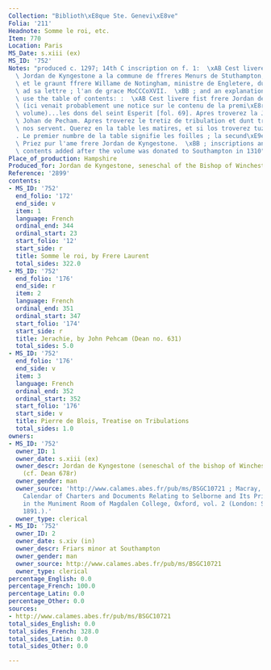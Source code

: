 ```yaml
---
Collection: "Biblioth\xE8que Ste. Genevi\xE8ve"
Folia: '211'
Headnote: Somme le roi, etc.
Item: 770
Location: Paris
MS_Date: s.xiii (ex)
MS_ID: '752'
Notes: "produced c. 1297; 14th C inscription on f. 1:  \xAB Cest livere resingna ffrere\
  \ Jordan de Kyngestone a la commune de ffreres Menurs de Stuthampton, par la volent\xE9\
  \ et le graunt ffrere Willame de Notingham, ministre de Engletere, dunt la commune\
  \ ad sa lettre ; l'an de grace MoCCCoXVII.  \xBB ; and an explanation of how to\
  \ use the table of contents: :  \xAB Cest livere fist frere Jordan de Kyngestone...\
  \ (ici venait probablement une notice sur le contenu de la premi\xE8re partie du\
  \ volume)...les dons del seint Esperit [fol. 69]. Apres troverez la Jerarchie frere\
  \ Johan de Pecham. Apres troverez le tretiz de tribulation et dunt tribulacions\
  \ nos servent. Querez en la table les matires, et si los troverez tuz a vostre volent\xE9\
  . Le premier numbre de la table signifie les foilles ; la secund\xE9e les lingnes.\
  \ Priez pur l'ame frere Jordan de Kyngestone.  \xBB ; inscriptions and table of\
  \ contents added after the volume was donated to Southampton in 1310"
Place_of_production: Hampshire
Produced_for: Jordan de Kyngestone, seneschal of the Bishop of Winchester (?)
Reference: '2899'
contents:
- MS_ID: '752'
  end_folio: '172'
  end_side: v
  item: 1
  language: French
  ordinal_end: 344
  ordinal_start: 23
  start_folio: '12'
  start_side: r
  title: Somme le roi, by Frere Laurent
  total_sides: 322.0
- MS_ID: '752'
  end_folio: '176'
  end_side: r
  item: 2
  language: French
  ordinal_end: 351
  ordinal_start: 347
  start_folio: '174'
  start_side: r
  title: Jerachie, by John Pehcam (Dean no. 631)
  total_sides: 5.0
- MS_ID: '752'
  end_folio: '176'
  end_side: v
  item: 3
  language: French
  ordinal_end: 352
  ordinal_start: 352
  start_folio: '176'
  start_side: v
  title: Pierre de Blois, Treatise on Tribulations
  total_sides: 1.0
owners:
- MS_ID: '752'
  owner_ID: 1
  owner_date: s.xiii (ex)
  owner_descr: Jordan de Kyngestone (seneschal of the bishop of Winchester?) and Franciscan
    (cf. Dean 678r)
  owner_gender: man
  owner_source: 'http://www.calames.abes.fr/pub/ms/BSGC10721 ; Macray, William D.
    Calendar of Charters and Documents Relating to Selborne and Its Priory: Preserved
    in the Muniment Room of Magdalen College, Oxford, vol. 2 (London: Simpkin & Co,
    1891.).'
  owner_type: clerical
- MS_ID: '752'
  owner_ID: 2
  owner_date: s.xiv (in)
  owner_descr: Friars minor at Southampton
  owner_gender: man
  owner_source: http://www.calames.abes.fr/pub/ms/BSGC10721
  owner_type: clerical
percentage_English: 0.0
percentage_French: 100.0
percentage_Latin: 0.0
percentage_Other: 0.0
sources:
- http://www.calames.abes.fr/pub/ms/BSGC10721
total_sides_English: 0.0
total_sides_French: 328.0
total_sides_Latin: 0.0
total_sides_Other: 0.0

---
```

